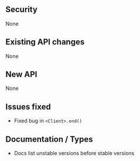 ## Security
None

## Existing API changes
None

## New API
None

## Issues fixed
* Fixed bug in `<Client>.end()`

## Documentation / Types
* Docs list unstable versions before stable versions